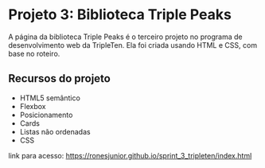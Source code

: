 # Projeto 3: Biblioteca Triple Peaks

A página da biblioteca Triple Peaks é o terceiro projeto no programa de desenvolvimento web da TripleTen. Ela foi criada usando HTML e CSS, com base no roteiro.

## Recursos do projeto

- HTML5 semântico
- Flexbox
- Posicionamento
- Cards
- Listas não ordenadas
- CSS

link para acesso: https://ronesjunior.github.io/sprint_3_tripleten/index.html
